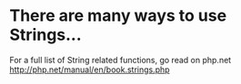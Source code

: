 # There are many ways to use Strings...

For a full list of String related functions, go read on php.net http://php.net/manual/en/book.strings.php

